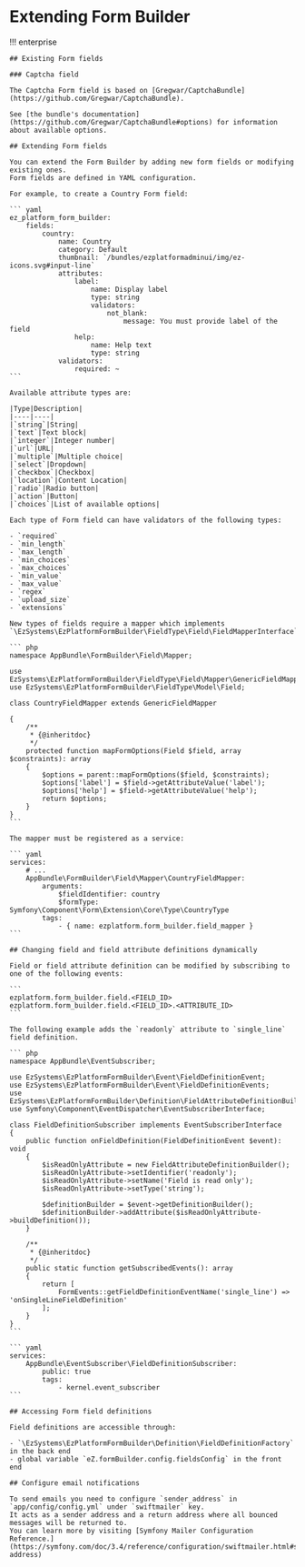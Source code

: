# Extending Form Builder

!!! enterprise

    ## Existing Form fields

    ### Captcha field

    The Captcha Form field is based on [Gregwar/CaptchaBundle](https://github.com/Gregwar/CaptchaBundle).

    See [the bundle's documentation](https://github.com/Gregwar/CaptchaBundle#options) for information about available options.

    ## Extending Form fields

    You can extend the Form Builder by adding new form fields or modifying existing ones.
    Form fields are defined in YAML configuration.

    For example, to create a Country Form field:

    ``` yaml
    ez_platform_form_builder:
        fields:
            country:
                name: Country
                category: Default
                thumbnail: `/bundles/ezplatformadminui/img/ez-icons.svg#input-line`
                attributes:
                    label:
                        name: Display label
                        type: string
                        validators:
                            not_blank:
                                message: You must provide label of the field
                    help:
                        name: Help text
                        type: string
                validators:
                    required: ~
    ```

    Available attribute types are:

    |Type|Description|
    |----|----|
    |`string`|String|
    |`text`|Text block|
    |`integer`|Integer number|
    |`url`|URL|
    |`multiple`|Multiple choice|
    |`select`|Dropdown|
    |`checkbox`|Checkbox|
    |`location`|Content Location|
    |`radio`|Radio button|
    |`action`|Button|
    |`choices`|List of available options|

    Each type of Form field can have validators of the following types:

    - `required`
    - `min_length`
    - `max_length`
    - `min_choices`
    - `max_choices`
    - `min_value`
    - `max_value`
    - `regex`
    - `upload_size`
    - `extensions`

    New types of fields require a mapper which implements `\EzSystems\EzPlatformFormBuilder\FieldType\Field\FieldMapperInterface`:

    ``` php
    namespace AppBundle\FormBuilder\Field\Mapper;

    use EzSystems\EzPlatformFormBuilder\FieldType\Field\Mapper\GenericFieldMapper;
    use EzSystems\EzPlatformFormBuilder\FieldType\Model\Field;

    class CountryFieldMapper extends GenericFieldMapper

    {
        /**
         * {@inheritdoc}
         */
        protected function mapFormOptions(Field $field, array $constraints): array
        {
            $options = parent::mapFormOptions($field, $constraints);
            $options['label'] = $field->getAttributeValue('label');
            $options['help'] = $field->getAttributeValue('help');
            return $options;
        }
    }
    ```

    The mapper must be registered as a service:

    ``` yaml
    services:
        # ...
        AppBundle\FormBuilder\Field\Mapper\CountryFieldMapper:
            arguments:
                $fieldIdentifier: country
                $formType: Symfony\Component\Form\Extension\Core\Type\CountryType
            tags:
                - { name: ezplatform.form_builder.field_mapper }
    ```

    ## Changing field and field attribute definitions dynamically

    Field or field attribute definition can be modified by subscribing to one of the following events:

    ```
    ezplatform.form_builder.field.<FIELD_ID>
    ezplatform.form_builder.field.<FIELD_ID>.<ATTRIBUTE_ID>
    ```

    The following example adds the `readonly` attribute to `single_line` field definition.

    ``` php
    namespace AppBundle\EventSubscriber;

    use EzSystems\EzPlatformFormBuilder\Event\FieldDefinitionEvent;
    use EzSystems\EzPlatformFormBuilder\Event\FieldDefinitionEvents;
    use EzSystems\EzPlatformFormBuilder\Definition\FieldAttributeDefinitionBuilder;
    use Symfony\Component\EventDispatcher\EventSubscriberInterface;

    class FieldDefinitionSubscriber implements EventSubscriberInterface
    {
        public function onFieldDefinition(FieldDefinitionEvent $event): void
        {
            $isReadOnlyAttribute = new FieldAttributeDefinitionBuilder();
            $isReadOnlyAttribute->setIdentifier('readonly');
            $isReadOnlyAttribute->setName('Field is read only');
            $isReadOnlyAttribute->setType('string');

            $definitionBuilder = $event->getDefinitionBuilder();
            $definitionBuilder->addAttribute($isReadOnlyAttribute->buildDefinition());
        }

        /**
         * {@inheritdoc}
         */
        public static function getSubscribedEvents(): array
        {
            return [
                FormEvents::getFieldDefinitionEventName('single_line') => 'onSingleLineFieldDefinition'
            ];
        }
    }
    ```

    ``` yaml
    services:
        AppBundle\EventSubscriber\FieldDefinitionSubscriber:
            public: true
            tags:
                - kernel.event_subscriber
    ```

    ## Accessing Form field definitions

    Field definitions are accessible through:

    - `\EzSystems\EzPlatformFormBuilder\Definition\FieldDefinitionFactory` in the back end
    - global variable `eZ.formBuilder.config.fieldsConfig` in the front end

    ## Configure email notifications

    To send emails you need to configure `sender_address` in `app/config/config.yml` under `swiftmailer` key.
    It acts as a sender address and a return address where all bounced messages will be returned to.
    You can learn more by visiting [Symfony Mailer Configuration Reference.](https://symfony.com/doc/3.4/reference/configuration/swiftmailer.html#sender-address)
